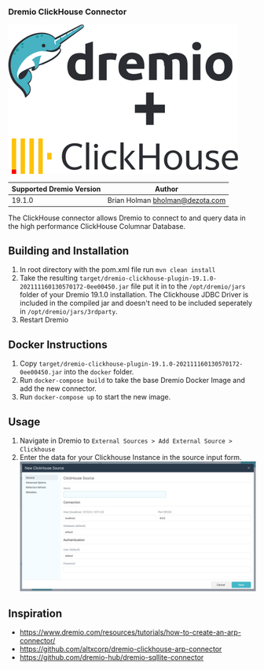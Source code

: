 ### Dremio ClickHouse Connector

![Dremio + Clickhouse](./dremio-clickhouse.svg)

| Supported Dremio Version | Author                            |
|--------------------------|-----------------------------------|
| 19.1.0                   | Brian Holman <bholman@dezota.com> |

The ClickHouse connector allows Dremio to connect to and query data in the high performance ClickHouse Columnar Database.

## Building and Installation

1. In root directory with the pom.xml file run `mvn clean install`
2. Take the resulting `target/dremio-clickhouse-plugin-19.1.0-202111160130570172-0ee00450.jar` file put it in to the `/opt/dremio/jars` folder of your Dremio 19.1.0 installation.  The Clickhouse JDBC Driver is included in the compiled jar and doesn't need to be included seperately in `/opt/dremio/jars/3rdparty`. 
3. Restart Dremio

## Docker Instructions
1. Copy `target/dremio-clickhouse-plugin-19.1.0-202111160130570172-0ee00450.jar` into the `docker` folder.
2. Run `docker-compose build` to take the base Dremio Docker Image and add the new connector.
3. Run `docker-compose up` to start the new image.

## Usage
1. Navigate in Dremio to `External Sources > Add External Source > Clickhouse`
2. Enter the data for your Clickhouse Instance in the source input form.
![New ClickHouse Source](./clickhouse-source.jpg)

## Inspiration
*    https://www.dremio.com/resources/tutorials/how-to-create-an-arp-connector/
*    https://github.com/altxcorp/dremio-clickhouse-arp-connector
*    https://github.com/dremio-hub/dremio-sqllite-connector
